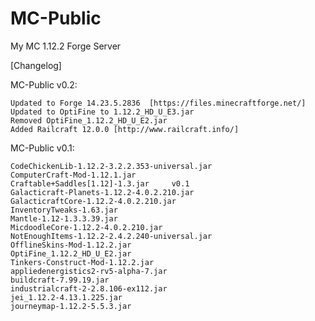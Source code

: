 # MC-Public
My MC 1.12.2 Forge Server

[Changelog]

MC-Public v0.2:
	
	Updated to Forge 14.23.5.2836  [https://files.minecraftforge.net/]
	Updated to OptiFine to 1.12.2_HD_U_E3.jar
	Removed OptiFine_1.12.2_HD_U_E2.jar
	Added Railcraft 12.0.0 [http://www.railcraft.info/]

MC-Public v0.1:

 	CodeChickenLib-1.12.2-3.2.2.353-universal.jar
	ComputerCraft-Mod-1.12.1.jar
	Craftable+Saddles[1.12]-1.3.jar 	v0.1
	Galacticraft-Planets-1.12.2-4.0.2.210.jar
	GalacticraftCore-1.12.2-4.0.2.210.jar
	InventoryTweaks-1.63.jar
	Mantle-1.12-1.3.3.39.jar
	MicdoodleCore-1.12.2-4.0.2.210.jar
	NotEnoughItems-1.12.2-2.4.2.240-universal.jar
	OfflineSkins-Mod-1.12.2.jar
	OptiFine_1.12.2_HD_U_E2.jar
	Tinkers-Construct-Mod-1.12.2.jar
	appliedenergistics2-rv5-alpha-7.jar
	buildcraft-7.99.19.jar
	industrialcraft-2-2.8.106-ex112.jar 
	jei_1.12.2-4.13.1.225.jar
	journeymap-1.12.2-5.5.3.jar
